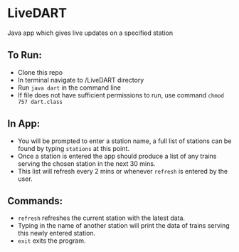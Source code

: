 # LiveDART
Java app which gives live updates on a specified station

## To Run: 

- Clone this repo
- In terminal navigate to /LiveDART directory 
- Run `java dart` in the command line
- If file does not have sufficient permissions to run, use command `chmod 757 dart.class`

## In App: 

- You will be prompted to enter a station name, a full list of stations can be found by typing `stations` at this point.
- Once a station is entered the app should produce a list of any trains serving the chosen station in the next 30 mins.
- This list will refresh every 2 mins or whenever `refresh` is entered by the user.

## Commands:
- `refresh` refreshes the current station with the latest data.
- Typing in the name of another station will print the data of trains serving this newly entered station.
- `exit` exits the program.
